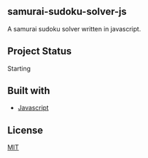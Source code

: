 ## samurai-sudoku-solver-js
A samurai sudoku solver written in javascript. 

## Project Status
Starting

## Built with
* [Javascript](https://reactjs.org/)

## License
[MIT](https://choosealicense.com/licenses/mit/)
